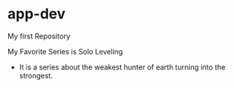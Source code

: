 # app-dev
My first Repository

My Favorite Series is Solo Leveling

- It is a series about the weakest hunter of earth turning into the strongest.
